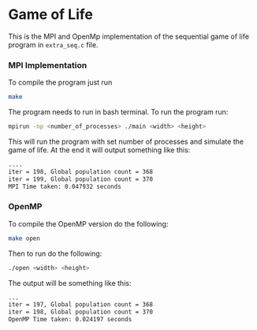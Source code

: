 # Game of Life

This is the MPI and OpenMp implementation of the sequential game of life program in `extra_seq.c` file.

### MPI Implementation
To compile the program just run 
```bash
make
```

The program needs to run in bash terminal. To run the program run:
```bash
mpirun -np <number_of_processes> ./main <width> <height>
```

This will run the program with set number of processes and simulate the game of life. At the end it will output something like this:
```bash
....
iter = 198, Global population count = 368
iter = 199, Global population count = 370
MPI Time taken: 0.047932 seconds
```

### OpenMP
To compile the OpenMP version do the following:
```bash
make open
```

Then to run do the following:
```bash
./open <width> <height>
```

The output will be something like this:
```bash
...
iter = 197, Global population count = 368
iter = 198, Global population count = 370
OpenMP Time taken: 0.024197 seconds
```


